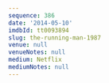 ```yaml
---
sequence: 386
date: '2014-05-10'
imdbId: tt0093894
slug: the-running-man-1987
venue: null
venueNotes: null
medium: Netflix
mediumNotes: null
---
```


